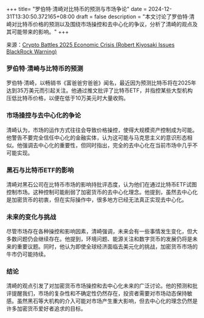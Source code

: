 +++
title= "罗伯特·清崎对比特币的预测与市场争论"
date = 2024-12-31T13:30:50.372165+08:00
draft = false
description = "本文讨论了罗伯特·清崎对比特币价格的预测以及围绕市场操控和去中心化的争议，分析了清崎的观点及其可能带来的影响。"
+++

来源：[Crypto Battles 2025 Economic Crisis (Robert Kiyosaki Issues BlackRock Warning)](https://www.youtube.com/watch?v=_n__4RhKniw)

### 罗伯特·清崎与比特币的预测

罗伯特·清崎，以畅销书《富爸爸穷爸爸》闻名，最近因为预测比特币将在2025年达到35万美元而引起关注。他通过推文批评了比特币ETF，并指控某些大型机构压低比特币价格，以便在低于10万美元时大量收购。

### 市场操控与去中心化的争论

清崎认为，市场的运作方式往往会导致价格操控，使得大规模资产控制成为可能。他警告不要完全信任中心化的金融实体，认为这可能与马克思主义的意识形态相似。他强调去中心化的重要性，但同时指出，完全的去中心化在当前市场中几乎不可能实现。

### 黑石与比特币ETF的影响

清崎对黑石公司在比特币市场的影响持批评态度，认为他们在通过比特币ETF试图控制市场。这种控制可能削弱了加密货币的去中心化理念。他提到，虽然去中心化是加密货币的初衷，但在实际操作中，很多地方已经无法真正实现去中心化。

### 未来的变化与挑战

尽管市场存在各种操控和影响因素，清崎强调，未来会有一些事情发生变化，但大多数问题仍会继续存在。他提到，环境问题、能源关注和数字货币的发展仍将是未来的重要议题。同时，他认为即使全球经济面临去美元化的挑战，加密货币市场的牛市仍可能持续。

### 结论

清崎的观点引发了对加密货币市场操控和去中心化未来的广泛讨论。他的预测和批评提醒我们，市场的复杂性和不确定性仍然存在，投资者需要对市场动态保持敏感。虽然黑石等大机构的介入可能对市场产生重大影响，但去中心化的理念仍然是许多加密货币爱好者追求的目标。